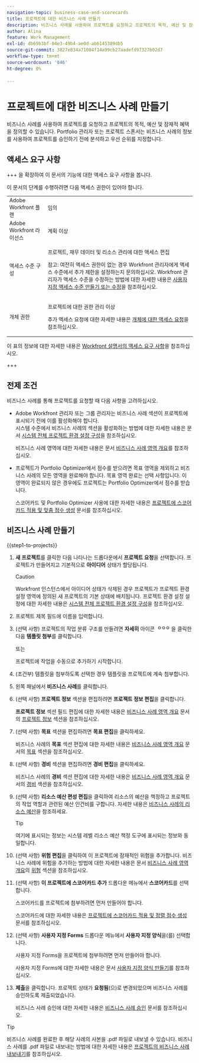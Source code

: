 ```yaml
---
navigation-topic: business-case-and-scorecards
title: 프로젝트에 대한 비즈니스 사례 만들기
description: 비즈니스 사례를 사용하여 프로젝트를 요청하고 프로젝트의 목적, 예산 및 잠재적 혜택을 정의할 수 있습니다. Portfolio 관리자 또는 프로젝트 스폰서는 비즈니스 사례의 정보를 사용하여 프로젝트를 승인하기 전에 분석하고 우선 순위를 지정합니다.
author: Alina
feature: Work Management
exl-id: db69b3bf-04e3-49b4-ae0d-ab6145389db5
source-git-commit: 3827e834a71084f14a99cb27aadefd97327b02d7
workflow-type: tm+mt
source-wordcount: '846'
ht-degree: 0%

---
```


# 프로젝트에 대한 비즈니스 사례 만들기

비즈니스 사례를 사용하여 프로젝트를 요청하고 프로젝트의 목적, 예산 및 잠재적 혜택을 정의할 수 있습니다. Portfolio 관리자 또는 프로젝트 스폰서는 비즈니스 사례의 정보를 사용하여 프로젝트를 승인하기 전에 분석하고 우선 순위를 지정합니다.

## 액세스 요구 사항

+++ 을 확장하여 이 문서의 기능에 대한 액세스 요구 사항을 봅니다.

이 문서의 단계를 수행하려면 다음 액세스 권한이 있어야 합니다.

<table style="table-layout:auto"> 
 <col> 
 <col> 
 <tbody> 
  <tr> 
   <td role="rowheader">Adobe Workfront 플랜</td> 
   <td> <p>임의 </p> </td> 
  </tr> 
  <tr> 
   <td role="rowheader">Adobe Workfront 라이선스</td> 
   <td> <p>계획 이상</p> </td> 
  </tr> 
  <tr> 
   <td role="rowheader">액세스 수준 구성</td> 
   <td> <p>프로젝트, 재무 데이터 및 리소스 관리에 대한 액세스 편집</p> <p>참고: 여전히 액세스 권한이 없는 경우 Workfront 관리자에게 액세스 수준에서 추가 제한을 설정하는지 문의하십시오. Workfront 관리자가 액세스 수준을 수정하는 방법에 대한 자세한 내용은 <a href="../../../administration-and-setup/add-users/configure-and-grant-access/create-modify-access-levels.md" class="MCXref xref">사용자 지정 액세스 수준 만들기 또는 수정</a>을 참조하십시오.</p> </td> 
  </tr> 
  <tr> 
   <td role="rowheader">개체 권한</td> 
   <td> <p>프로젝트에 대한 권한 관리 이상</p> <p>추가 액세스 요청에 대한 자세한 내용은 <a href="../../../workfront-basics/grant-and-request-access-to-objects/request-access.md" class="MCXref xref">개체에 대한 액세스 요청</a>을 참조하십시오.</p> </td> 
  </tr> 
 </tbody> 
</table>

이 표의 정보에 대한 자세한 내용은 [Workfront 설명서의 액세스 요구 사항](/help/quicksilver/administration-and-setup/add-users/access-levels-and-object-permissions/access-level-requirements-in-documentation.md)을 참조하십시오.

+++

## 전제 조건

비즈니스 사례를 통해 프로젝트를 요청할 때 다음 사항을 고려하십시오.

* Adobe Workfront 관리자 또는 그룹 관리자는 비즈니스 사례 섹션이 프로젝트에 표시되기 전에 이를 활성화해야 합니다.\
  시스템 수준에서 비즈니스 사례의 섹션을 활성화하는 방법에 대한 자세한 내용은 문서 [시스템 전체 프로젝트 환경 설정 구성](../../../administration-and-setup/set-up-workfront/configure-system-defaults/set-project-preferences.md)을 참조하십시오.

  비즈니스 사례 영역에 대한 자세한 내용은 문서 [비즈니스 사례 영역 개요](../../../manage-work/projects/define-a-business-case/areas-of-business-case.md)를 참조하십시오.

* 프로젝트가 Portfolio Optimizer에서 점수를 받으려면 목표 영역을 제외하고 비즈니스 사례의 모든 영역을 완료해야 합니다. 목표 영역 완료는 선택 사항입니다. 이 영역이 완료되지 않은 경우에도 프로젝트는 Portfolio Optimizer에서 점수를 받습니다.

  스코어카드 및 Portfolio Optimizer 사용에 대한 자세한 내용은 [프로젝트에 스코어카드 적용 및 맞춤 점수 생성](../../../manage-work/projects/define-a-business-case/apply-scorecard-to-project-to-generate-alignment-score.md) 문서를 참조하십시오.

## 비즈니스 사례 만들기

{{step1-to-projects}}

1. **새 프로젝트**&#x200B;를 클릭한 다음 나타나는 드롭다운에서 **프로젝트 요청**&#x200B;을 선택합니다. 프로젝트가 만들어지고 기본적으로 **아이디어** 상태가 할당됩니다.

   >[!CAUTION]
   >
   >Workfront 인스턴스에서 아이디어 상태가 삭제된 경우 프로젝트가 프로젝트 환경 설정 영역에 정의된 새 프로젝트의 기본 상태에 배치됩니다. 프로젝트 환경 설정 설정에 대한 자세한 내용은 [시스템 전체 프로젝트 환경 설정 구성](../../../administration-and-setup/set-up-workfront/configure-system-defaults/set-project-preferences.md)을 참조하십시오.

1. 프로젝트 제목 필드에 이름을 입력합니다.
1. (선택 사항) 프로젝트의 작업 분류 구조를 만들려면 **자세히** 아이콘 ![자세히 아이콘](assets/qs-more-icon-on-an-object.png)을 클릭한 다음 **템플릿 첨부**&#x200B;를 클릭합니다.

   또는

   프로젝트에 작업을 수동으로 추가하기 시작합니다.

1. (조건부) 템플릿을 첨부하도록 선택한 경우 템플릿을 프로젝트에 계속 첨부합니다.
1. 왼쪽 패널에서 **비즈니스 사례**&#x200B;를 클릭합니다.
1. (선택 사항) **프로젝트 정보** 섹션을 편집하려면 **프로젝트 정보 편집**&#x200B;을 클릭합니다. 

   **프로젝트 정보** 섹션 필드 편집에 대한 자세한 내용은 [비즈니스 사례 영역 개요](../../../manage-work/projects/define-a-business-case/areas-of-business-case.md) 문서의 [프로젝트 정보](../../../manage-work/projects/define-a-business-case/areas-of-business-case.md#project-info) 섹션을 참조하십시오.

1. (선택 사항) **목표** 섹션을 편집하려면 **목표 편집**&#x200B;을 클릭하세요.

   비즈니스 사례의 **목표** 섹션 편집에 대한 자세한 내용은 [비즈니스 사례 영역 개요](../../../manage-work/projects/define-a-business-case/areas-of-business-case.md) 문서의 [목표](../../../manage-work/projects/define-a-business-case/areas-of-business-case.md#goals) 섹션을 참조하십시오.

1. (선택 사항) **경비** 섹션을 편집하려면 **경비 편집**&#x200B;을 클릭하세요.

   비즈니스 사례의 **경비** 섹션 편집에 대한 자세한 내용은 [비즈니스 사례 영역 개요](../../../manage-work/projects/define-a-business-case/areas-of-business-case.md) 문서의 [경비](../../../manage-work/projects/define-a-business-case/areas-of-business-case.md#expenses) 섹션을 참조하십시오.

1. (선택 사항) **리소스 예산 편성 편집**&#x200B;을 클릭하여 리소스의 예산을 책정하고 프로젝트의 작업 역할과 관련된 예산 인건비를 구합니다. 자세한 내용은 [비즈니스 사례의 리소스 예산](../../../manage-work/projects/define-a-business-case/budget-resources-in-business-case.md)을 참조하세요.

   >[!TIP]
   >
   >여기에 표시되는 정보는 시스템 레벨 리소스 예산 책정 도구에 표시되는 정보와 동일합니다.

1. (선택 사항) **위험 편집**&#x200B;을 클릭하여 이 프로젝트에 잠재적인 위험을 추가합니다. 비즈니스 사례에 위험을 추가하는 방법에 대한 자세한 내용은 문서 [비즈니스 사례 영역 개요](../../../manage-work/projects/define-a-business-case/areas-of-business-case.md)의 [위험](../../../manage-work/projects/define-a-business-case/areas-of-business-case.md#risks) 섹션을 참조하십시오.
1. (선택 사항) **이 프로젝트에 스코어카드 추가** 드롭다운 메뉴에서 **스코어카드**&#x200B;를 선택합니다.

   스코어카드를 프로젝트에 첨부하려면 먼저 만들어야 합니다.

   스코어카드에 대한 자세한 내용은 [프로젝트에 스코어카드 적용 및 정렬 점수 생성](../../../manage-work/projects/define-a-business-case/apply-scorecard-to-project-to-generate-alignment-score.md) 문서를 참조하십시오.

1. (선택 사항) **사용자 지정 Forms** 드롭다운 메뉴에서 **사용자 지정 양식**&#x200B;을(를) 선택합니다.

   사용자 지정 Forms을 프로젝트에 첨부하려면 먼저 만들어야 합니다.

   사용자 지정 Forms에 대한 자세한 내용은 문서 [사용자 지정 양식 만들기](/help/quicksilver/administration-and-setup/customize-workfront/create-manage-custom-forms/form-designer/design-a-form/design-a-form.md)를 참조하십시오.

1. **제출**&#x200B;을 클릭합니다. 프로젝트 상태가 **요청됨**(으)로 변경되었으며 비즈니스 사례를 승인하도록 제출되었습니다.

   비즈니스 사례 승인에 대한 자세한 내용은 [비즈니스 사례 승인](../../../manage-work/projects/define-a-business-case/approve-business-case.md) 문서를 참조하십시오.


>[!TIP]
>
> 비즈니스 사례를 완료한 후 해당 사례의 사본을 .pdf 파일로 내보낼 수 있습니다. 비즈니스 사례를 .pdf 파일로 내보내는 방법에 대한 자세한 내용은 [프로젝트의 비즈니스 사례 내보내기](/help/quicksilver/manage-work/projects/define-a-business-case/export-business-case.md)를 참조하십시오.


